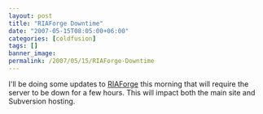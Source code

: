 ```yaml
---
layout: post
title: "RIAForge Downtime"
date: "2007-05-15T08:05:00+06:00"
categories: [coldfusion]
tags: []
banner_image: 
permalink: /2007/05/15/RIAForge-Downtime
---
```


I'll be doing some updates to <a href="http://www.riaforge.org">RIAForge</a> this morning that will require the server to be down for a few hours. This will impact both the main site and Subversion hosting.
